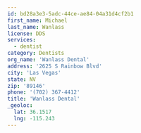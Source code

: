 ```yaml
---
id: bd28a3e3-5adc-44ce-ae84-04a31d4cf2b1
first_name: Michael
last_name: Wanlass
license: DDS
services:
  - dentist
category: Dentists
org_name: 'Wanlass Dental'
address: '2625 S Rainbow Blvd'
city: 'Las Vegas'
state: NV
zip: '89146'
phone: '(702) 367-4412'
title: 'Wanlass Dental'
_geoloc:
  lat: 36.1517
  lng: -115.243
---
```

